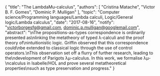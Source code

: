 {
    "title": "The LambdaMu-calculus",
    "authors": [
        "Cristina Matache",
        "Victor B. F. Gomes",
        "Dominic P. Mulligan"
    ],
    "topic": "Computer science/Programming languages/Lambda calculi, Logic/General logic/Lambda calculus",
    "date": "2017-08-16",
    "notify": "victorborgesfg@gmail.com, dominic.p.mulligan@googlemail.com",
    "abstract": "\nThe propositions-as-types correspondence is ordinarily presented as\nlinking the metatheory of typed λ-calculi and the proof theory of\nintuitionistic logic. Griffin observed that this correspondence could\nbe extended to classical logic through the use of control operators.\nThis observation set off a flurry of further research, leading to the\ndevelopment of Parigots λμ-calculus. In this work, we formalise λμ-\ncalculus in Isabelle/HOL and prove several metatheoretical properties\nsuch as type preservation and progress."
}